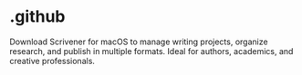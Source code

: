 # .github
Download Scrivener for macOS to manage writing projects, organize research, and publish in multiple formats. Ideal for authors, academics, and creative professionals.
